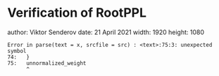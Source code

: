 Verification of RootPPL
========================================================
author: Viktor Senderov
date: 21 April 2021
width: 1920
height: 1080




































































































```
Error in parse(text = x, srcfile = src) : <text>:75:3: unexpected symbol
74:   }
75:   unnormalized_weight
      ^
```
